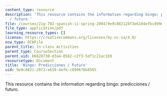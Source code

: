 ```yaml
---
content_type: resource
description: 'This resource contains the information regarding bingo: predicciones
  / futuro.'
file: /courses/21g-702-spanish-ii-spring-2004/9e9c882128f3e6104efbc899676b8565_MIT21G_702S04_28bingo.pdf
file_type: application/pdf
learning_resource_types: []
license: https://creativecommons.org/licenses/by-nc-sa/4.0/
ocw_type: OCWFile
parent_title: In-class Activities
parent_type: CourseSection
parent_uid: b6628738-d3a4-8582-c2f3-5df1c21ac1b9
resourcetype: Document
title: 'Bingo: Predicciones / Futuro'
uid: 9e9c8821-28f3-e610-4efb-c899676b8565
---
```

This resource contains the information regarding bingo: predicciones / futuro.